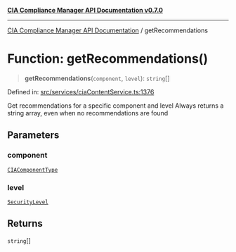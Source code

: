 [**CIA Compliance Manager API Documentation v0.7.0**](../README.md)

***

[CIA Compliance Manager API Documentation](../globals.md) / getRecommendations

# Function: getRecommendations()

> **getRecommendations**(`component`, `level`): `string`[]

Defined in: [src/services/ciaContentService.ts:1376](https://github.com/Hack23/cia-compliance-manager/blob/main/src/services/ciaContentService.ts#L1376)

Get recommendations for a specific component and level
Always returns a string array, even when no recommendations are found

## Parameters

### component

[`CIAComponentType`](../type-aliases/CIAComponentType.md)

### level

[`SecurityLevel`](../type-aliases/SecurityLevel.md)

## Returns

`string`[]
